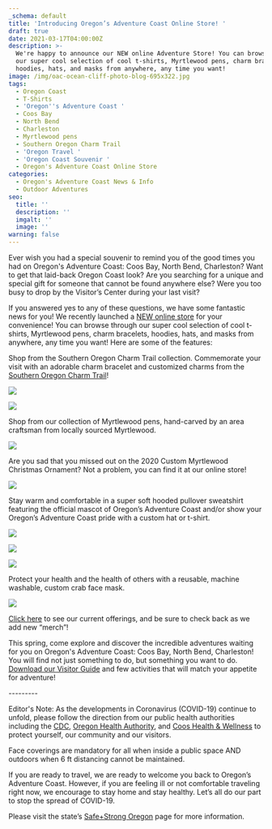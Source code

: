 ```yaml
---
_schema: default
title: 'Introducing Oregon’s Adventure Coast Online Store! '
draft: true
date: 2021-03-17T04:00:00Z
description: >-
  We're happy to announce our NEW online Adventure Store! You can browse through
  our super cool selection of cool t-shirts, Myrtlewood pens, charm bracelets,
  hoodies, hats, and masks from anywhere, any time you want!
image: /img/oac-ocean-cliff-photo-blog-695x322.jpg
tags:
  - Oregon Coast
  - T-Shirts
  - 'Oregon''s Adventure Coast '
  - Coos Bay
  - North Bend
  - Charleston
  - Myrtlewood pens
  - Southern Oregon Charm Trail
  - 'Oregon Travel '
  - 'Oregon Coast Souvenir '
  - Oregon's Adventure Coast Online Store
categories:
  - Oregon's Adventure Coast News & Info
  - Outdoor Adventures
seo:
  title: ''
  description: ''
  imgalt: ''
  image: ''
warning: false
---
```

Ever wish you had a special souvenir to remind you of the good times you had on Oregon's Adventure Coast: Coos Bay, North Bend, Charleston? Want to get that laid-back Oregon Coast look? Are you searching for a unique and special gift for someone that cannot be found anywhere else? Were you too busy to drop by the Visitor’s Center during your last visit?

If you answered yes to any of these questions, we have some fantastic news for you! We recently launched a [NEW online store](https://www.oregonsadventurecoast.com/shop/?utm_source=adventure-march-2021&amp;utm_medium=mailchimp&amp;utm_campaign=cbnb-newsletter) for your convenience! You can browse through our super cool selection of cool t-shirts, Myrtlewood pens, charm bracelets, hoodies, hats, and masks from anywhere, any time you want! Here are some of the features:

Shop from the Southern Oregon Charm Trail collection. Commemorate your visit with an adorable charm bracelet and customized charms from the [Southern Oregon Charm Trail](/img/Charm-Trail-Map.pdf)!

![](/img/bracelet-closeup.jpg)

![](/img/charm-crab.jpg)

Shop from our collection of Myrtlewood pens, hand-carved by an area craftsman from locally sourced Myrtlewood.

![](/img/pens-all-three.jpg)

Are you sad that you missed out on the 2020 Custom Myrtlewood Christmas Ornament? Not a problem, you can find it at our online store!

![](/img/2020-ornament-large.jpg)

Stay warm and comfortable in a super soft hooded pullover sweatshirt featuring the official mascot of Oregon’s Adventure Coast and/or show your Oregon’s Adventure Coast pride with a custom hat or t-shirt.

![](/img/grey-hoodie-main-02.jpg)

![](/img/red-t-shirt-main-02.jpg)

![](/img/black-hat-main.jpg)

Protect your health and the health of others with a reusable, machine washable, custom crab face mask.

![](/img/store-image-mobile.jpg)

[Click here](https://www.oregonsadventurecoast.com/shop/) to see our current offerings, and be sure to check back as we add new “merch”!

This spring, come explore and discover the incredible adventures waiting for you on Oregon's Adventure Coast: Coos Bay, North Bend, Charleston! You will find not just something to do, but something you want to do. [Download our Visitor Guide](https://www.oregonsadventurecoast.com/img/Oregon-Coast-Visitor-Guide.pdf) and few activities that will match your appetite for adventure!

\---------

Editor's Note: As the developments in Coronavirus (COVID-19) continue to unfold, please follow the direction from our public health authorities including the [CDC](https://www.cdc.gov/coronavirus/2019-ncov/index.html), [Oregon Health Authority](https://www.oregon.gov/oha/pages/index.aspx), and [Coos Health & Wellness](https://cooshealthandwellness.org/) to protect yourself, our community and our visitors.

Face coverings are mandatory for all when inside a public space AND outdoors when 6 ft distancing cannot be maintained.

If you are ready to travel, we are ready to welcome you back to Oregon’s Adventure Coast. However, if you are feeling ill or not comfortable traveling right now, we encourage to stay home and stay healthy. Let’s all do our part to stop the spread of COVID-19.

Please visit the state’s [Safe+Strong Oregon](https://www.safestrongoregon.org/) page for more information.